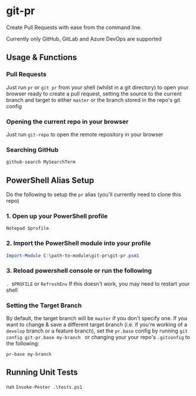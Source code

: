 # git-pr

Create Pull Requests with ease from the command line.

Currently only GitHub, GitLab and Azure DevOps are supported

## Usage & Functions

### Pull Requests

Just run
`pr`
or `git pr`
from your shell (whilst in a git directory) to open your browser ready to create a pull request, setting the source to the current branch and target to either `master` or the branch stored in the repo's git config

### Opening the current repo in your browser

Just run `git-repo` to open the remote repository in your browser

### Searching GitHub

`github-search MySearchTerm`

## PowerShell Alias Setup

Do the following to setup the `pr` alias (you'll currently need to clone this repo)

### 1. Open up your PowerShell profile

`Notepad $profile`

### 2. Import the PowerShell module into your profile

``` PowerShell
Import-Module C:\path-to-module\git-pr\git-pr.psm1
```

### 3. Reload powershell console or run the following

`. $PROFILE` or `RefreshEnv`
If this doesn't work, you may need to restart your shell

### Setting the Target Branch

By default, the target branch will be `master` if you don't specify one. If you want to change & save a different target branch (i.e.  if you're working of a `develop` branch or a feature branch), set the `pr.base` config by running `git config git-pr.base my-branch
` or changing your your repo's `.gitconfig` to the following:

`pr-base my-branch` 

## Running Unit Tests
run `Invoke-Pester .\tests.ps1`
